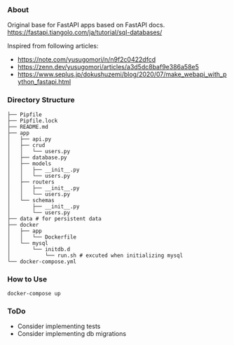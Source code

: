### About
Original base for FastAPI apps based on FastAPI docs. https://fastapi.tiangolo.com/ja/tutorial/sql-databases/

Inspired from following articles:
- https://note.com/yusugomori/n/n9f2c0422dfcd
- https://zenn.dev/yusugomori/articles/a3d5dc8baf9e386a58e5
- https://www.seplus.jp/dokushuzemi/blog/2020/07/make_webapi_with_python_fastapi.html

### Directory Structure
```
├── Pipfile
├── Pipfile.lock
├── README.md
├── app
│   ├── api.py
│   ├── crud
│   │   └── users.py
│   ├── database.py
│   ├── models
│   │   ├── __init__.py
│   │   └── users.py
│   ├── routers
│   │   ├── __init__.py
│   │   └── users.py
│   └── schemas
│       ├── __init__.py
│       └── users.py
├── data # for persistent data 
├── docker
│   ├── app
│   │   └── Dockerfile
│   └── mysql
│       └── initdb.d
│           └── run.sh # excuted when initializing mysql
└── docker-compose.yml
```

### How to Use
```
docker-compose up
```

### ToDo
- Consider implementing tests
- Consider implementing db migrations